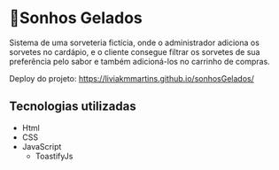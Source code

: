 # 🍧Sonhos Gelados
Sistema de uma sorveteria fictícia, onde o administrador adiciona os sorvetes no cardápio, e o cliente consegue filtrar os sorvetes de sua preferência pelo sabor e também adicioná-los no carrinho de compras.

Deploy do projeto:
https://liviakmmartins.github.io/sonhosGelados/

## Tecnologias utilizadas
* Html
* CSS
* JavaScript
    * ToastifyJs
